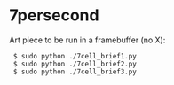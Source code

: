 7persecond
==========

Art piece to be run in a framebuffer (no X):

     $ sudo python ./7cell_brief1.py
     $ sudo python ./7cell_brief2.py
     $ sudo python ./7cell_brief3.py

